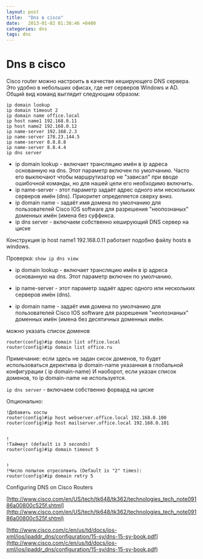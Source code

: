 ```yaml
---
layout: post
title:  "Dns в cisco"
date:   2013-01-02 01:38:46 +0400
categories: dns
tags: dns
---
```


# Dns в cisco
Cisco router можно настроить в качестве кеширующего DNS сервера. Это удобно в небольших офисах, где нет серверов Windows и AD.
Общий вид команд выглядит следующим образом:

```
ip domain lookup
ip domain timeout 2
ip domain name office.local
ip host name1 192.168.0.11
ip host name2 192.168.0.12
ip name-server 192.168.2.3
ip name-server 178.23.144.5
ip name-server 8.8.8.8
ip name-server 8.8.4.4
ip dns server
```

* ip domain lookup - включает трансляцию имён в ip адреса основанную на dns. Этот параметр включен по умолчанию. Часто его выключают чтобы маршрутизатор не "зависал" при вводе ошибочной команды, но для нашей цели его необходимо включить.
* ip name-server - этот параметр задаёт адрес одного или нескольких серверов имён (dns). Приоритет определяется сверху вниз.
* ip domain name - задаёт имя домена по умолчанию для пользователей Cisco IOS software для разрешения "неопознаных" доменных имён (имена без суффикса.
* ip dns server - включаем собственно кеширующий DNS сервер на циске

Конструкция ip host name1 192.168.0.11 работает подобно файлу hosts в windows.

Проверка:
`show ip dns view`



* ip domain lookup - включает трансляцию имён в ip адреса основанную на dns. Этот параметр включен по умолчанию.

* ip name-server - этот параметр задаёт адрес одного или нескольких серверов имён (dns).

* ip domain name - задаёт имя домена по умолчанию для пользователей Cisco IOS software для разрешения "неопознаных" доменных имён (имена без десятичных доменных имён.

можно указать список доменов

```
router(config)#ip domain list office.local
router(config)#ip domain list office.ru
```

Примечание: если здесь не задан сисок доменов, то будет использоваться деректива ip domain-name указанная в глобальной конфигурации ( ip domain-name) И наоборот, если указан список доменов, то ip domain-name не используется.

`ip dns server` - включаем собственно форвард на циске

Опционально:
```
!Добавить хосты
router(config)#ip host webserver.office.local 192.168.0.100
router(config)#ip host mailserver.office.local 192.168.0.101


!
!Таймаут (default is 3 seconds)
router(config)#ip domain timeout 5


!
!Число попыток отресолвить (Default is "2" times):
router(config)#ip domain retry 5
```

Configuring DNS on Cisco Routers

[http://www.cisco.com/en/US/tech/tk648/tk362/technologies_tech_note09186a00800c525f.shtml](http://www.cisco.com/en/US/tech/tk648/tk362/technologies_tech_note09186a00800c525f.shtml) 

[http://www.cisco.com/c/en/us/td/docs/ios-xml/ios/ipaddr_dns/configuration/15-sy/dns-15-sy-book.pdf](http://www.cisco.com/c/en/us/td/docs/ios-xml/ios/ipaddr_dns/configuration/15-sy/dns-15-sy-book.pdf)